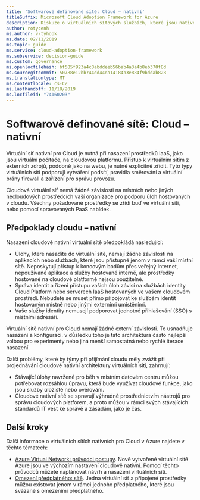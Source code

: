 ```yaml
---
title: 'Softwarově definované sítě: Cloud – nativní'
titleSuffix: Microsoft Cloud Adoption Framework for Azure
description: Diskuze o virtuálních síťových službách, které jsou nativní pro Cloud
author: rotycenh
ms.author: v-tyhopk
ms.date: 02/11/2019
ms.topic: guide
ms.service: cloud-adoption-framework
ms.subservice: decision-guide
ms.custom: governance
ms.openlocfilehash: bf585f923a4c8abddeeb56bab4a3a4b8eb370f8d
ms.sourcegitcommit: 50788e12bb744dd44da14184b3e884f9bddab828
ms.translationtype: MT
ms.contentlocale: cs-CZ
ms.lasthandoff: 11/18/2019
ms.locfileid: "74160203"
---
```

# <a name="software-defined-networking-cloud-native"></a>Softwarově definované sítě: Cloud – nativní

Virtuální síť nativní pro Cloud je nutná při nasazení prostředků IaaS, jako jsou virtuální počítače, na cloudovou platformu. Přístup k virtuálním sítím z externích zdrojů, podobně jako na webu, je nutné explicitně zřídit. Tyto typy virtuálních sítí podporují vytváření podsítí, pravidla směrování a virtuální brány firewall a zařízení pro správu provozu.

Cloudová virtuální síť nemá žádné závislosti na místních nebo jiných necloudových prostředcích vaší organizace pro podporu úloh hostovaných v cloudu. Všechny požadované prostředky se zřídí buď ve virtuální síti, nebo pomocí spravovaných PaaS nabídek.

## <a name="cloud-native-assumptions"></a>Předpoklady cloudu – nativní

Nasazení cloudové nativní virtuální sítě předpokládá následující:

- Úlohy, které nasadíte do virtuální sítě, nemají žádné závislosti na aplikacích nebo službách, které jsou přístupné jenom v rámci vaší místní sítě. Neposkytují přístup k koncovým bodům přes veřejný Internet, nepoužívané aplikace a služby hostované interně, ale prostředky hostované na cloudové platformě nejsou použitelné.
- Správa identit a řízení přístupu vašich úloh závisí na službách identity Cloud Platform nebo serverech IaaS hostovaných ve vašem cloudovém prostředí. Nebudete se muset přímo připojovat ke službám identit hostovaným místně nebo jinými externími umístěními.
- Vaše služby identity nemusejí podporovat jednotné přihlašování (SSO) s místními adresáři.

Virtuální sítě nativní pro Cloud nemají žádné externí závislosti. To usnadňuje nasazení a konfiguraci. v důsledku toho je tato architektura často nejlepší volbou pro experimenty nebo jiná menší samostatná nebo rychlé iterace nasazení.

Další problémy, které by týmy při přijímání cloudu měly zvážit při projednávání cloudové nativní architektury virtuálních sítí, zahrnují:

- Stávající úlohy navržené pro běh v místním datovém centru můžou potřebovat rozsáhlou úpravu, která bude využívat cloudové funkce, jako jsou služby úložiště nebo ověřování.
- Cloudové nativní sítě se spravují výhradně prostřednictvím nástrojů pro správu cloudových platforem, a proto můžou v rámci svých stávajících standardů IT vést ke správě a zásadám, jako je čas.

## <a name="next-steps"></a>Další kroky

Další informace o virtuálních sítích nativních pro Cloud v Azure najdete v těchto tématech:

- [Azure Virtual Network: průvodci postupy](https://docs.microsoft.com/azure/virtual-network/virtual-network-vnet-plan-design-arm). Nově vytvořené virtuální sítě Azure jsou ve výchozím nastavení cloudově nativní. Pomocí těchto průvodců můžete naplánovat návrh a nasazení virtuálních sítí.
- [Omezení předplatného: sítě](https://docs.microsoft.com/azure/azure-subscription-service-limits?toc=/azure/virtual-network/toc.json#networking-limits). Jedna virtuální síť a připojené prostředky můžou existovat jenom v rámci jednoho předplatného, které jsou svázané s omezeními předplatného.
